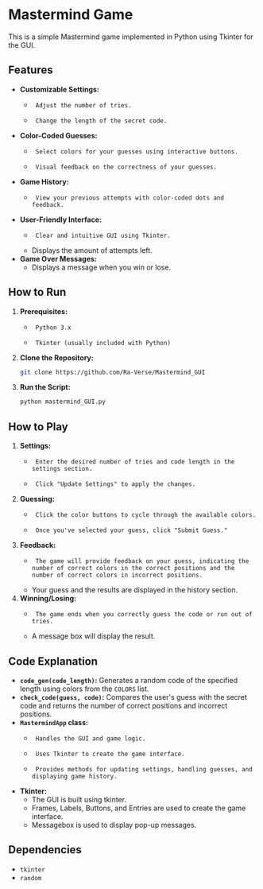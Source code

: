 # Mastermind Game

This is a simple Mastermind game implemented in Python using Tkinter for the GUI.

## Features

-   **Customizable Settings:**
    -      Adjust the number of tries.
    -      Change the length of the secret code.
-   **Color-Coded Guesses:**
    -      Select colors for your guesses using interactive buttons.
    -      Visual feedback on the correctness of your guesses.
-   **Game History:**
    -      View your previous attempts with color-coded dots and feedback.
-   **User-Friendly Interface:**
    -      Clear and intuitive GUI using Tkinter.
    -   Displays the amount of attempts left.
-   **Game Over Messages:**
    -   Displays a message when you win or lose.

## How to Run

1.  **Prerequisites:**
    -      Python 3.x
    -      Tkinter (usually included with Python)

2.  **Clone the Repository:**

    ```bash
    git clone https://github.com/Ra-Verse/Mastermind_GUI
    ```

3.  **Run the Script:**

    ```bash
    python mastermind_GUI.py
    ```

## How to Play

1.  **Settings:**
    -      Enter the desired number of tries and code length in the settings section.
    -      Click "Update Settings" to apply the changes.
2.  **Guessing:**
    -      Click the color buttons to cycle through the available colors.
    -      Once you've selected your guess, click "Submit Guess."
3.  **Feedback:**
    -      The game will provide feedback on your guess, indicating the number of correct colors in the correct positions and the number of correct colors in incorrect positions.
    -   Your guess and the results are displayed in the history section.
4.  **Winning/Losing:**
    -      The game ends when you correctly guess the code or run out of tries.
    -   A message box will display the result.

## Code Explanation

-   **`code_gen(code_length)`:** Generates a random code of the specified length using colors from the `COLORS` list.
-   **`check_code(guess, code)`:** Compares the user's guess with the secret code and returns the number of correct positions and incorrect positions.
-   **`MastermindApp` class:**
    -      Handles the GUI and game logic.
    -      Uses Tkinter to create the game interface.
    -      Provides methods for updating settings, handling guesses, and displaying game history.
-   **Tkinter:**
    -   The GUI is built using tkinter.
    -   Frames, Labels, Buttons, and Entries are used to create the game interface.
    -   Messagebox is used to display pop-up messages.

## Dependencies

-   `tkinter`
-   `random`
